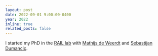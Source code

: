 ```yaml
---
layout: post
date: 2022-09-01 9:00:00-0400
year: 2022
inline: true
related_posts: false
---
```


I started my PhD in the <a href="https://icai.ai/icai-labs/rail/">RAIL lab</a> with <a href="https://www.tudelft.nl/ewi/over-de-faculteit/afdelingen/software-technology/algorithmics/people/mathijs-de-weerdt">Mathijs de Weerdt</a> and <a href="https://sebdumancic.github.io/">Sebastijan Dumancic</a>.
